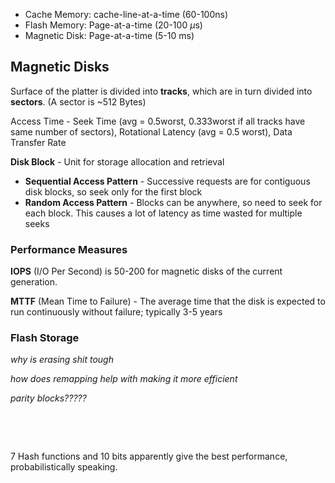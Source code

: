 - Cache Memory: cache-line-at-a-time (60-100ns)
- Flash Memory: Page-at-a-time (20-100 $\mu$s)
- Magnetic Disk: Page-at-a-time (5-10 ms)



## Magnetic Disks

Surface of the platter is divided into **tracks**, which are in turn divided into **sectors**. (A sector is ~512 Bytes)

Access Time - Seek Time (avg = 0.5worst, 0.333worst if all tracks have same number of sectors), Rotational Latency (avg = 0.5 worst), Data Transfer Rate

**Disk Block** - Unit for storage allocation and retrieval

- **Sequential Access Pattern** - Successive requests are for contiguous disk blocks, so seek only for the first block
- **Random Access Pattern** - Blocks can be anywhere, so need to seek for each block. This causes a lot of latency as time wasted for multiple seeks 



### Performance Measures

**IOPS** (I/O Per Second) is 50-200 for magnetic disks of the current generation.

**MTTF** (Mean Time to Failure) - The average time that the disk is expected to run continuously without failure; typically 3-5 years



### Flash Storage

*why is erasing shit tough* 

*how does remapping help with making it more efficient*

*parity blocks?????*

&nbsp;

&nbsp;

7 Hash functions and 10 bits apparently give the best performance, probabilistically speaking.
